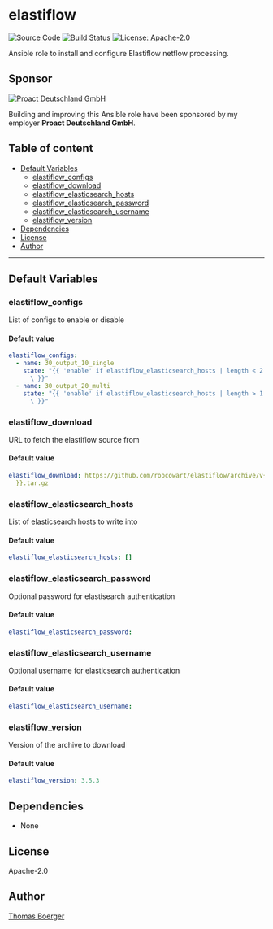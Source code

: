 # elastiflow

[![Source Code](https://img.shields.io/badge/github-source%20code-blue?logo=github&logoColor=white)](https://github.com/rolehippie/elastiflow) [![Build Status](https://img.shields.io/drone/build/rolehippie/elastiflow/master?logo=drone)](https://cloud.drone.io/rolehippie/elastiflow) [![License: Apache-2.0](https://img.shields.io/github/license/rolehippie/elastiflow)](https://github.com/rolehippie/elastiflow/blob/master/LICENSE) 

Ansible role to install and configure Elastiflow netflow processing. 

## Sponsor 

[![Proact Deutschland GmbH](https://proact.eu/wp-content/uploads/2020/03/proact-logo.png)](https://proact.eu) 

Building and improving this Ansible role have been sponsored by my employer **Proact Deutschland GmbH**.

## Table of content

* [Default Variables](#default-variables)
  * [elastiflow_configs](#elastiflow_configs)
  * [elastiflow_download](#elastiflow_download)
  * [elastiflow_elasticsearch_hosts](#elastiflow_elasticsearch_hosts)
  * [elastiflow_elasticsearch_password](#elastiflow_elasticsearch_password)
  * [elastiflow_elasticsearch_username](#elastiflow_elasticsearch_username)
  * [elastiflow_version](#elastiflow_version)
* [Dependencies](#dependencies)
* [License](#license)
* [Author](#author)

---

## Default Variables

### elastiflow_configs

List of configs to enable or disable

#### Default value

```YAML
elastiflow_configs:
  - name: 30_output_10_single
    state: "{{ 'enable' if elastiflow_elasticsearch_hosts | length < 2 else 'disable'\
      \ }}"
  - name: 30_output_20_multi
    state: "{{ 'enable' if elastiflow_elasticsearch_hosts | length > 1 else 'disable'\
      \ }}"
```

### elastiflow_download

URL to fetch the elastiflow source from

#### Default value

```YAML
elastiflow_download: https://github.com/robcowart/elastiflow/archive/v{{ elastiflow_version
  }}.tar.gz
```

### elastiflow_elasticsearch_hosts

List of elasticsearch hosts to write into

#### Default value

```YAML
elastiflow_elasticsearch_hosts: []
```

### elastiflow_elasticsearch_password

Optional password for elastisearch authentication

#### Default value

```YAML
elastiflow_elasticsearch_password:
```

### elastiflow_elasticsearch_username

Optional username for elasticsearch authentication

#### Default value

```YAML
elastiflow_elasticsearch_username:
```

### elastiflow_version

Version of the archive to download

#### Default value

```YAML
elastiflow_version: 3.5.3
```

## Dependencies

* None

## License

Apache-2.0

## Author

[Thomas Boerger](https://github.com/tboerger)
